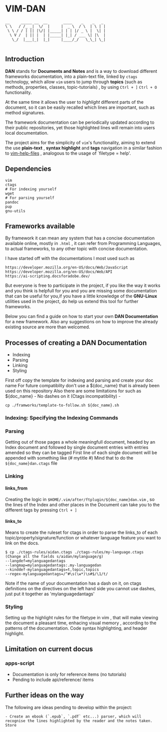 # VIM-DAN

```
__     _____ __  __       ____    _    _   _  
\ \   / /_ _|  \/  |     |  _ \  / \  | \ | | 
 \ \ / / | || |\/| |_____| | | |/ _ \ |  \| | 
  \ V /  | || |  | |_____| |_| / ___ \| |\  | 
   \_/  |___|_|  |_|     |____/_/   \_\_| \_| 
                                              
```

## Introduction

**DAN** stands for **Documents and Notes** and is a way to download different frameworks documentation, into a plain-text file, linked by `ctags` technology, which allow `vim` users to jump through **topics** (such as methods, properties, classes, topic-tutorials) , by using `Ctrl + ]` `Ctrl + O` functionality.

At the same time it allows the user to *highlight* different parts of the document, so it can be easily recalled which lines are important, such as method signatures.

The framework documentation can be periodically updated according to their public repositories, yet those highlighted lines will remain into users local documentation.

The project aims for the simplicity of `vim`'s functionality, aiming to extend the use **plain-text** , **syntax highlight** and **tags** navigation in a similar fashion to [vim-help-files](https://vimhelp.org/) , analogous to the usage of `filetype = help'.


## Dependencies

```
vim
ctags
# For indexing yourself
wget
# For parsing yourself
pandoc
pup
gnu-utils
```

## Frameworks available

By framework it can mean any system that has a concise documentation available online, mostly in `.html` , it can refer from Programming Languages, to actual frameworks, to any other topic with concise documentation.

I have started off with the documentations I most used such as

```
https://developer.mozilla.org/en-US/docs/Web/JavaScript
https://developer.mozilla.org/en-US/docs/Web/API
https://ai-scripting.docsforadobe.dev/
```

But everyone is free to participate in the project, if you like the way it works and you think is helpfull for you and you are missing some documentation that can be useful for you,if you have a little knowledge of the **GNU-Linux** utilities used in the project, do help us extend this tool for further frameworks.

Below you can find a guide on how to start your own **DAN Documentation** for a new framework.
Also any suggestions on how to improve the already existing source are more than welcomed.


## Processes of creating a DAN Documentation

- Indexing
- Parsing
- Linking
- Styling

First off copy the template for indexing and parsing and create your doc name
For future compatiblity don't use a ${doc_name} that is already been used on this repository
Also there are some limitations for such as ${doc_name}
    - No dashes on it (Ctags incompatibility)
    - 

```
cp ./framworks/template-to-follow.sh ${doc_name}.sh
```


### Indexing: Specifying the Indexing Commands

### Parsing
Getting out of those pages a whole meaningfull document, headed by an Index document and followed by single document entries with entries amended so they can be tagged 
First line of each single document will be appended with something like (# mytitle #)
Mind that to do the `${doc_name}dan.ctags` file

### Linking 
#### links_from
Creating the logic in `$HOME/.vim/after/ftplugin/${doc_name}dan.vim` , so the lines of the Index and other places in the Document can take you to the different tags by pressing `Ctrl + ]` 

#### links_to
Means to create the ruleset for ctags in order to parse the links_to of each topic/property/signature/function or whatever language feature you want to link on the docs.

```
$ cp ./ctags-rules/aidan.ctags ./ctags-rules/my-language.ctags
(Change all the fields s/aidan/mylanguage/g)
--langdef=mylanguagedantags
--langmap=mylanguagedantags:.my-languagedan
--kinddef-mylanguagedantags=t,topic,topics
--regex-mylanguagedantags=/^#\s(\w*)\s#$/\1/t/
```

Note if the name of your documentation has a dash on it, on ctags definitions on the directives on the left hand side you cannot use dashes, just put it together as 'mylanguagedantags'

### Styling 
Setting up the highlight rules for the filetype in vim , that will make viewing the document a pleasant time, enhacing visual memory , according to the patterns of the documentation.
Code syntax highlighting, and header highlight.


## Limitation on current docus

### apps-script
- Documentation is only for reference items (no tutorials)
- Pending to include api/reference/ items

## Further ideas on the way

The following are ideas pending to develop within the project:

    - Create an ebook (`.epub`, `.pdf` etc...) parser, which will recognise the lines highlighted by the reader and the notes taken. Store
